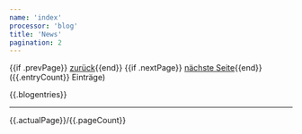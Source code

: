 ```yaml
---
name: 'index'
processor: 'blog'
title: 'News'
pagination: 2
---
```


{{if .prevPage}} <a href="{{.prevPage}}">zurück</a>{{end}} {{if .nextPage}} <a href="{{.nextPage}}">nächste Seite</a>{{end}} ({{.entryCount}} Einträge)

{{.blogentries}}

<hr/>
{{.actualPage}}/{{.pageCount}}
